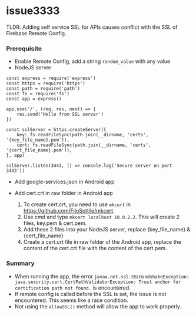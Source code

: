 # issue3333
TLDR: Adding self service SSL for APIs causes conflict with the SSL of Firebase Remote Config.

### Prerequisite
- Enable Remote Config, add a string `random_value` with any value
- NodeJS server
```
const express = require('express')
const https = require('https')
const path = require('path')
const fs = require('fs')
const app = express()

app.use('/', (req, res, next) => {
    res.send('Hello from SSL server')
})

const sslServer = https.createServer({
    key: fs.readFileSync(path.join(__dirname, 'certs', '{key_file_name}.pem')),
    cert: fs.readFileSync(path.join(__dirname, 'certs', '{cert_file_name}.pem')),
}, app)

sslServer.listen(3443, () => console.log('Secure server on port 3443'))
```
- Add google-services.json in Android app
- Add cert.crt in raw folder in Android app

   1. To create cert.crt, you need to use `mkcert` in https://github.com/FiloSottile/mkcert. 
   2. Use cmd and type `mkcert localhost 10.0.2.2`. This will create 2 files, key.pem & cert.pem. 
   3. Add these 2 files into your NodeJS server, replace {key_file_name} & {cert_file_name}
   4. Create a cert.crt file in raw folder of the Android app, replace the content of the cert.crt file with the content of the cert.pem.

### Summary
- When running the app, the error `javax.net.ssl.SSLHandshakeException: java.security.cert.CertPathValidatorException: Trust anchor for certification path not found.` is encountered.
- If remote config is called before the SSL is set, the issue is not encountered. This seems like a race condition.
- Not using the `allowSSL()` method will allow the app to work properly.
